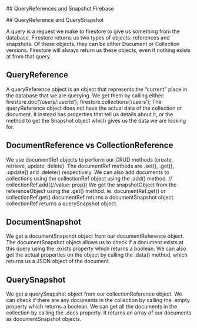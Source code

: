 ## QueryReferences and Snapshot Firebase

## QueryReference and QuerySnapshot

A query is a request we make to firestore to give us
something from the database.
Firestore returns us two types of objects: references and
snapshots. Of these objects, they can be either Document or
Collection versions.
Firestore will always return us these objects, even if nothing
exists at from that query.

## QueryReference

A queryReference object is an object that represents the “current”
place in the database that we are querying.
We get them by calling either:
firestore.doc(‘/users/:userId’);
firestore.collections(‘/users’);
The queryReference object does not have the actual data of the
collection or document. It instead has properties that tell us details
about it, or the method to get the Snapshot object which gives us the
data we are looking for.

## DocumentReference vs CollectionReference

We use documentRef objects to perform our CRUD methods (create,
retrieve, update, delete). The documentRef methods are .set(), .get(),
.update() and .delete() respectively.
We can also add documents to collections using the collectionRef
object using the .add() method. // collectionRef.add({//value: prop})
We get the snapshotObject from the referenceObject using the .get()
method. ie. documentRef.get() or collectionRef.get()
documentRef returns a documentSnapshot object.
collectionRef returns a querySnapshot object.

## DocumentSnapshot

We get a documentSnapshot object from our documentReference
object.
The documentSnapshot object allows us to check if a document exists
at this query using the .exists property which returns a boolean.
We can also get the actual properties on the object by calling
the .data() method, which returns us a JSON object of the document.

## QuerySnapshot

We get a querySnapshot object from our collectionReference object.
We can check if there are any documents in the collection by calling
the .empty property which returns a boolean.
We can get all the documents in the collection by calling the .docs
property. It returns an array of our documents as documentSnapshot
objects.
